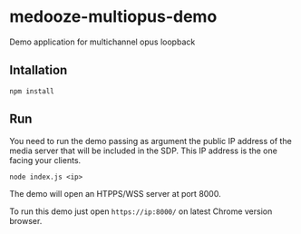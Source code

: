 # medooze-multiopus-demo
Demo application for multichannel opus loopback

## Intallation
```
npm install
```

## Run
You need to run the demo passing as argument the public IP address of the media server that will be included in the SDP. This IP address is the one facing your clients.
```
node index.js <ip>
```

The demo will open an HTPPS/WSS server at port 8000. 

To run this demo just open `https://ip:8000/` on latest Chrome version browser.




